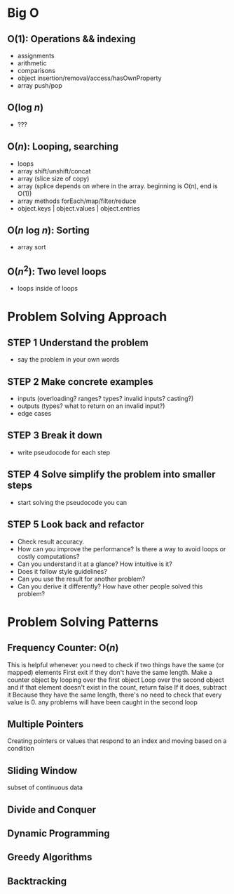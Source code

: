 # Big O
## O(1): Operations && indexing
- assignments
- arithmetic
- comparisons
- object insertion/removal/access/hasOwnProperty
- array push/pop

## O(log *n*)
- ???

## O(*n*): Looping, searching
- loops
- array shift/unshift/concat
- array (slice size of copy)
- array (splice depends on where in the array. beginning is O(n), end is O(1))
- array methods forEach/map/filter/reduce
- object.keys | object.values | object.entries

## O(*n* log *n*): Sorting
- array sort

## O(*n*<sup>2</sup>): Two level loops
- loops inside of loops


# Problem Solving Approach
## STEP 1 Understand the problem
- say the problem in your own words

## STEP 2 Make concrete examples
- inputs (overloading? ranges? types? invalid inputs? casting?)
- outputs (types? what to return on an invalid input?)
- edge cases

## STEP 3 Break it down
- write pseudocode for each step

## STEP 4 Solve simplify the problem into smaller steps
- start solving the pseudocode you can

## STEP 5 Look back and refactor
- Check result accuracy.
- How can you improve the performance? Is there a way to avoid loops or costly computations?
- Can you understand it at a glance? How intuitive is it?
- Does it follow style guidelines?
- Can you use the result for another problem?
- Can you derive it differently? How have other people solved this problem?

# Problem Solving Patterns
## Frequency Counter: O(*n*)
This is helpful whenever you need to check if two things have the same (or mapped) elements
First exit if they don't have the same length.
Make a counter object by looping over the first object
Loop over the second object and if that element doesn't exist in the count, return false
If it does, subtract it
Because they have the same length, there's no need to check that every value is 0. any problems will have been caught in the second loop

## Multiple Pointers
Creating pointers or values that respond to an index and moving based on a condition


## Sliding Window
subset of continuous data

## Divide and Conquer
## Dynamic Programming
## Greedy Algorithms
## Backtracking
